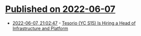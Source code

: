 # [Published on 2022-06-07](index.md)

* [2022-06-07, 21:02:47](https://news.ycombinator.com/item?id=31660014) - [Tesorio (YC S15) Is Hiring a Head of Infrastructure and Platform](https://jobs.lever.co/tesorio/dcc1de3f-e6ac-4c02-97d0-78138c8138a5)
